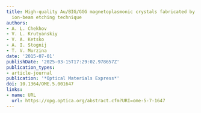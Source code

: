```yaml
---
title: High-quality Au/BIG/GGG magnetoplasmonic crystals fabricated by a combined
  ion-beam etching technique
authors:
- A. L. Chekhov
- V. L. Krutyanskiy
- V. A. Ketsko
- A. I. Stognij
- T. V. Murzina
date: '2015-07-01'
publishDate: '2025-03-15T17:29:02.978657Z'
publication_types:
- article-journal
publication: '*Optical Materials Express*'
doi: 10.1364/OME.5.001647
links:
- name: URL
  url: https://opg.optica.org/abstract.cfm?URI=ome-5-7-1647
---
```

